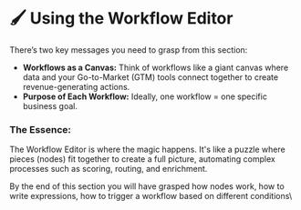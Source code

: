# 🖌 Using the Workflow Editor

There’s two key messages you need to grasp from this section:

* **Workflows as a Canvas:** Think of workflows like a giant canvas where data and your Go-to-Market (GTM) tools connect together to create revenue-generating actions.
* **Purpose of Each Workflow:** Ideally, one workflow = one specific business goal.

### **The Essence:**&#x20;

The Workflow Editor is where the magic happens. It's like a puzzle where pieces (nodes) fit together to create a full picture, automating complex processes such as scoring, routing, and enrichment.

By the end of this section you will have grasped how nodes work, how to write expressions, how to trigger a workflow based on different conditions\
